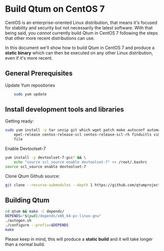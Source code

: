 # Build Qtum on CentOS 7

CentOS is an enterprise-oriented Linux distribution, that means it's focused for stability and security but not necessarily the latest software. With that being said, you *cannot* currently build Qtum in CentOS 7 following the steps that other more recent distributions can use. 

In this document we'll show how to build Qtum in CentOS 7 and produce a **static binary** which can then be executed on any other Linux distribution, even if it's more recent. 

## General Prerequisites

Update Yum repositories 

```bash
	sudo yum update 
```

## Install development tools and libraries

Getting ready:

```bash
sudo yum install -y tar unzip git which wget patch make autoconf automake libtool \
	epel-release centos-release-scl centos-release-scl-rh finduitls vim mc openssl-devel \
	file
```

Enable Devtoolset-7

```bash
yum install -y devtoolset-7-gcc* && \
	echo "source scl_source enable devtoolset-7" >> /root/.bashrc
source scl_source enable devtoolset-7
```

Clone Qtum Github source:

```bash
git clone --recurse-submodules --depth 1 https://github.com/qtumproject/qtum
```

## Building Qtum

```bash
cd qtum && make -C depends/
DEPENDS="$(pwd)/depends/x86_64-pc-linux-gnu"
./autogen.sh
./configure --prefix=$DEPENDS
make
```

Please keep in mind, this will produce a **static build** and it will take longer than a normal build. 